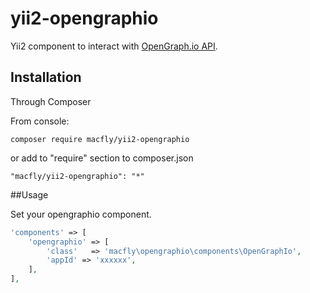 # yii2-opengraphio

Yii2 component to interact with [OpenGraph.io API](https://www.opengraph.io/).

## Installation
Through Composer

From console:
```
composer require macfly/yii2-opengraphio
```
or add to "require" section to composer.json
```
"macfly/yii2-opengraphio": "*"
```
##Usage

Set your opengraphio component.

```php
'components' => [
    'opengraphio' => [
        'class'   => 'macfly\opengraphio\components\OpenGraphIo',
        'appId'	=> 'xxxxxx',
    ],
],
```
